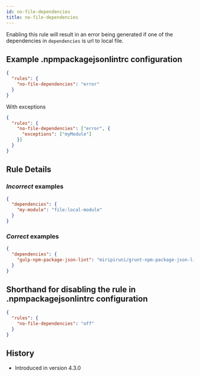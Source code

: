 ```yaml
---
id: no-file-dependencies
title: no-file-dependencies
---
```


Enabling this rule will result in an error being generated if one of the dependencies in `dependencies` is url to local file.

## Example .npmpackagejsonlintrc configuration

```json
{
  "rules": {
    "no-file-dependencies": "error"
  }
}
```

With exceptions

```json
{
  "rules": {
    "no-file-dependencies": ["error", {
      "exceptions": ["myModule"]
    }]
  }
}
```

## Rule Details

### *Incorrect* examples

```json
{
  "dependencies": {
    "my-module": "file:local-module"
  }
}
```

### *Correct* examples

```json
{
  "dependencies": {
    "gulp-npm-package-json-lint": "miripiruni/grunt-npm-package-json-lint"
  }
}
```

## Shorthand for disabling the rule in .npmpackagejsonlintrc configuration

```json
{
  "rules": {
    "no-file-dependencies": "off"
  }
}
```

## History

* Introduced in version 4.3.0
